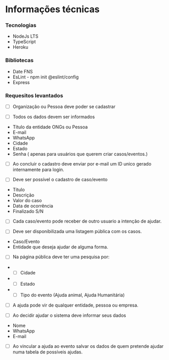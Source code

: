 # Informações técnicas

### Tecnologias

- NodeJs LTS
- TypeScript
- Heroku

### Bibliotecas

- Date FNS
- EsLint - npm init @eslint/config
- Express

### Requesitos levantados

- [ ] Organização ou Pessoa deve poder se cadastrar

- [ ] Todos os dados devem ser informados

* Título da entidade ONGs ou Pessoa
* E-mail
* WhatsApp
* Cidade
* Estado
* Senha ( apenas para usuários que querem criar casos/eventos.)

- [ ] Ao concluir o cadastro deve enviar por e-mail um ID unico gerado internamente para login.

- [ ] Deve ser possível o cadastro de caso/evento

* Título
* Descrição
* Valor do caso
* Data de ocorrência
* Finalizado S/N

- [ ] Cada caso/evento pode receber de outro usuario a intenção de ajudar.

- [ ] Deve ser disponibilizada uma listagem pública com os casos.

* Caso/Evento
* Entidade que deseja ajudar de alguma forma.

- [ ] Na página pública deve ter uma pesquisa por:

- - [ ] Cidade
- - [ ] Estado
- - [ ] Tipo do evento (Ajuda animal, Ajuda Humanitária)

- [ ] A ajuda pode vir de qualquer entidade, pessoa ou empresa.

- [ ] Ao decidir ajudar o sistema deve informar seus dados

* Nome
* WhatsApp
* E-mail

* [ ] Ao vincular a ajuda ao evento salvar os dados de quem pretende ajudar numa tabela de possíveis ajudas.
